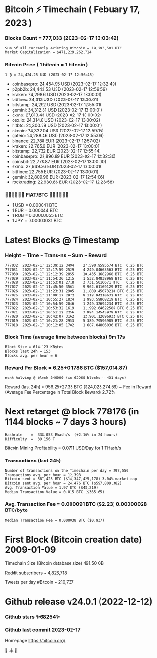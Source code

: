 # ₿itcoin ⚡ Timechain ( Febuary 17, 2023 )
### Blocks Count = 777,033 (2023-02-17 13:03:42)
    Sum of all currently existing Bitcoin = 19,293,502 BTC
    Market Capitalization = $471,229,262,714
### Bitcoin Price ( 1 bitcoin = 1 bitcoin )
	1 ₿ = 24,424.25 USD (2023-02-17 12:56:45)
- coinbasepro: 24,454.95 USD (2023-02-17 12:32:49)
- p2pb2b: 24,442.53 USD (2023-02-17 12:59:59)
- kraken: 24,298.6 USD (2023-02-17 13:00:01)
- bitfinex: 24,313 USD (2023-02-17 13:00:01)
- bitstamp: 24,292 USD (2023-02-17 12:55:01)
- gemini: 24,312.81 USD (2023-02-17 13:00:01)
- exmo: 27,813.43 USD (2023-02-17 13:00:02)
- cex.io: 24,314.8 USD (2023-02-17 13:00:02)
- hitbtc: 24,300.29 USD (2023-02-17 13:00:01)
- okcoin: 24,332.04 USD (2023-02-17 12:59:15)
- gateio: 24,288.46 USD (2023-02-17 12:55:06)
- binance: 22,788 EUR (2023-02-17 12:57:02)
- kraken: 22,765.6 EUR (2023-02-17 13:00:01)
- bitstamp: 22,732 EUR (2023-02-17 12:55:14)
- coinbasepro: 22,896.89 EUR (2023-02-17 12:32:30)
- coinsbit: 22,778.87 EUR (2023-02-17 13:00:00)
- exmo: 22,949.36 EUR (2023-02-17 13:00:01)
- bitfinex: 22,755 EUR (2023-02-17 13:00:01)
- gemini: 22,809.96 EUR (2023-02-17 12:54:06)
- rocktrading: 22,930.86 EUR (2023-02-17 12:23:58)
### 💱💶💵💷💴💱 FIAT/BTC 💱💴💷💵💶💱
- 1 USD = 0.000041 BTC
- 1 EUR = 0.000044 BTC
- 1 RUB = 0.00000055 BTC
- 1 JPY = 0.00000031 BTC
# Latest Blocks @ Timestamp
### Height	~ Time	~ Trans-ns	~ Sum	~ Reward
    777032	2023-02-17 12:39:12	3494	27,590.9595574 BTC	6.25 BTC
    777031	2023-02-17 12:17:59	2529	4,249.04663563 BTC	6.25 BTC
    777030	2023-02-17 12:12:39	2855	10,435.1682968 BTC	6.25 BTC
    777029	2023-02-17 11:54:36	1215	1,532.84838968 BTC	6.25 BTC
    777028	2023-02-17 11:53:01	2718	3,731.5016671 BTC	6.25 BTC
    777027	2023-02-17 11:45:50	3561	9,962.61169129 BTC	6.25 BTC
    777026	2023-02-17 11:23:31	2905	11,809.45073218 BTC	6.25 BTC
    777025	2023-02-17 11:09:17	2972	8,118.94210632 BTC	6.25 BTC
    777024	2023-02-17 10:55:27	1824	1,993.59868219 BTC	6.25 BTC
    777023	2023-02-17 10:54:59	2046	1,249.32694234 BTC	6.25 BTC
    777022	2023-02-17 10:53:32	1619	11,992.64622586 BTC	6.25 BTC
    777021	2023-02-17 10:51:12	2256	3,984.14545978 BTC	6.25 BTC
    777020	2023-02-17 10:42:07	3162	12,901.12096932 BTC	6.25 BTC
    777019	2023-02-17 10:21:28	2953	5,389.79596985 BTC	6.25 BTC
    777018	2023-02-17 10:12:05	1782	1,687.04806036 BTC	6.25 BTC
### Block Time (average time between blocks)	9m 17s
    Block Size = 614.123 KBytes
    Blocks last 24h = 153
    Blocks avg. per hour = 6
### Reward Per Block = 6.25+0.1786 BTC ($157,014.87) 
    next halving @ block 840000 (in 62968 blocks ~ 431 days)
Reward (last 24h) = 956.25+27.33 BTC ($24,023,274.56) ~ Fee in Reward (Average Fee Percentage in Total Block Reward)	2.72%
# Next retarget @ block 778176 (in 1144 blocks ~ 7 days 3 hours)
    Hashrate    =  338.053 Ehash/s  (+2.16% in 24 hours)
    Difficulty  =  39.156 T
Bitcoin Mining Profitability = 0.0711 USD/Day for 1 THash/s
### Transactions (last 24h)
    Number of transactions on the Timechain per day = 297,550
    Transactions avg. per hour = 12,398
    Bitcoin sent = 587,425 BTC ($14,347,425,178) 3.04% market cap
    Bitcoin sent avg. per hour = 24,476 BTC ($597,809,382)
    Avg. Transaction Value = 1.97 BTC ($48,219)
    Median Transaction Value = 0.015 BTC ($365.65)
### Avg. Transaction Fee = 0.000091 BTC ($2.23) 0.00000028 BTC/byte
    Median Transaction Fee = 0.000038 BTC ($0.937)
    
# First Block (Bitcoin creation date)	2009-01-09
Timechain Size (Bitcoin database size)	491.50 GB

Reddit subscribers	~ 4,826,718

Tweets per day #Bitcoin	~ 210,737
# Github release	v24.0.1 (2022-12-12)
### Github stars	✨68254✨
### Github last commit	2023-02-17

Homepage	https://bitcoin.org/

💙 丰 💜
